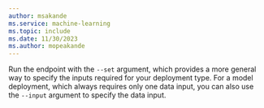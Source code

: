 ```yaml
---
author: msakande
ms.service: machine-learning
ms.topic: include
ms.date: 11/30/2023
ms.author: mopeakande
---
```


Run the endpoint with the `--set` argument, which provides a more general way to specify the inputs required for your deployment type. For a model deployment, which always requires only one data input, you can also use the `--input` argument to specify the data input.